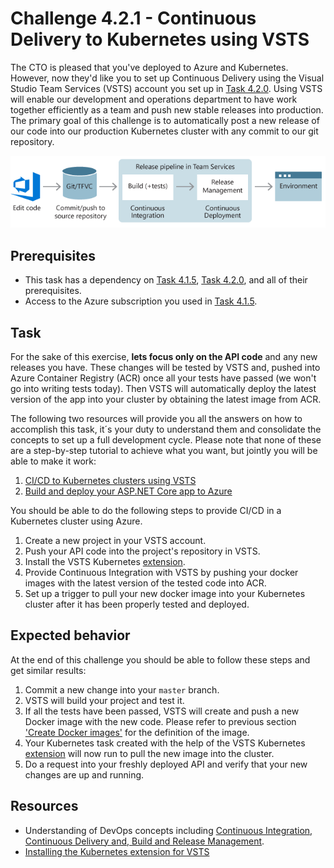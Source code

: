 # Challenge 4.2.1 - Continuous Delivery to Kubernetes using VSTS


The CTO is pleased that you've deployed to Azure and Kubernetes.  However, now they'd like you to set up Continuous Delivery using the Visual Studio Team Services (VSTS) account you set up in [Task 4.2.0](420_SetupVSTS.md).  Using VSTS will enable our development and operations department to have work together efficiently as a team and push new stable releases into production. The primary goal of this challenge is to automatically post a new release of our code into our production Kubernetes cluster with any commit to our git repository.

![Release Pipeline](images/DevOpsPipeline.png)

## Prerequisites 

* This task has a dependency on [Task 4.1.5][415], [Task 4.2.0](420_SetupVSTS.md), and all of their prerequisites.
* Access to the Azure subscription you used in [Task 4.1.5][415].

## Task

For the sake of this exercise, **lets focus only on the API code** and any new releases you have. These changes will be tested by VSTS and, pushed into Azure Container Registry (ACR) once all your tests have passed (we won't go into writing tests today). Then VSTS will automatically deploy the latest version of the app into your cluster by obtaining the latest image from ACR.

The following two resources will provide you all the answers on how to accomplish this task, it´s your duty to understand them and consolidate the concepts to set up a full development cycle. Please note that none of these are a step-by-step tutorial to achieve what you want, but jointly you will be able to make it work:

1. [CI/CD to Kubernetes clusters using VSTS](https://github.com/dtzar/blog/tree/master/CD-Kubernetes-VSTS)
2. [Build and deploy your ASP.NET Core app to Azure](https://www.visualstudio.com/en-us/docs/build/apps/aspnet/aspnetcore-to-azure#enable-continuous-integration-ci)

You should be able to do the following steps to provide CI/CD in a Kubernetes cluster using Azure.

1. Create a new project in your VSTS account.
2. Push your API code into the project's repository in VSTS.
3. Install the VSTS Kubernetes [extension](https://marketplace.visualstudio.com/items?itemName=tsuyoshiushio.k8s-endpoint).
4. Provide Continuous Integration with VSTS by pushing your docker images with the latest version of the tested code into ACR.
5. Set up a trigger to pull your new docker image into your Kubernetes cluster after it has been properly tested and deployed.

## Expected behavior

At the end of this challenge you should be able to follow these steps and get similar results:

1. Commit a new change into your `master` branch.
2. VSTS will build your project and test it.
3. If all the tests have been passed, VSTS will create and push a new Docker image with the new code. Please refer to previous section ['Create Docker images'][414] for the definition of the image.
4. Your Kubernetes task created with the help of the VSTS Kubernetes [extension](https://marketplace.visualstudio.com/items?itemName=tsuyoshiushio.k8s-endpoint) will now run to pull the new image into the cluster.
5. Do a request into your freshly deployed API and verify that your new changes are up and running.

## Resources

* Understanding of DevOps concepts including [Continuous Integration, Continuous Delivery and, Build and Release Management](https://www.visualstudio.com/en-us/docs/build/get-started/ci-cd-part-1).
* [Installing the Kubernetes extension for VSTS](https://marketplace.visualstudio.com/items?itemName=tsuyoshiushio.k8s-endpoint)

[414]: /stories/4/414_Docker.md
[415]: /stories/4/415_Kubernetes.md
